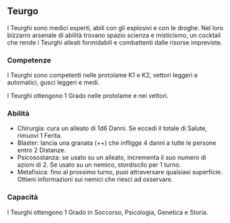 ## Teurgo

I Teurghi sono medici esperti, abili con gli esplosivi e con le droghe. Nel loro bizzarro arsenale di abilità trovano spazio scienza e misticismo, un cocktail che rende i Teurghi alleati formidabili e combattenti dalle risorse impreviste.

### Competenze

I Teurghi sono competenti nelle protolame K1 e K2, vettori leggeri e automatici, gusci leggeri e medi.

I Teurghi ottengono 1 Grado nelle protolame e nei vettori.

### Abilità

- Chirurgia: cura un alleato di 1d6 Danni. Se eccedi il totale di Salute, rimuovi 1 Ferita.
- Blaster: lancia una granata (++) che infligge 4 danni a tutte le persone entro 2 Distanze.
- Psicosostanza: se usato su un alleato, incrementa il suo numero di azioni di 2. Se usato su un nemico, stordiscilo per 1 turno.
- Metafisica: fino al prossimo turno, puoi attraversare qualsiasi superficie. Ottieni informazioni sui nemici che riesci ad osservare. 

### Capacità

I Teurghi ottengono 1 Grado in Soccorso, Psicologia, Genetica e Storia.